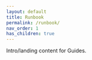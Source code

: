 ```yaml
---
layout: default
title: Runbook
permalink: /runbook/
nav_order: 1
has_children: true
---
```

Intro/landing content for Guides.
